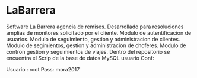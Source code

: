 # LaBarrera
Software La Barrera agencia de remises.
Desarrollado para resoluciones amplias de monitores solicitado por el cliente.
Modulo de autentificacion de usuarios.
Modulo de seguimiento, gestion y administracion de clientes.
Modulo de segimientos, gestion y administracion de choferes.
Modulo de contron gestion y seguimientos de viajes. 
Dentro del repositorio se encuentra el Scrip de la base de datos MySQL
usuario Conf:

Usuario : root
Pass: mora2017
